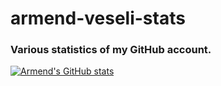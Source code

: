 # armend-veseli-stats
### Various statistics of my GitHub account.

[![Armend's GitHub stats](https://github-readme-stats.vercel.app/api?username=Vodkacannon)](https://github.com/Vodkacannon/github-readme-stats)
